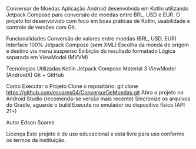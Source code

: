 Conversor de Moedas
Aplicação Android desenvolvida em Kotlin utilizando Jetpack Compose para conversão de moedas entre BRL, USD e EUR. O projeto foi desenvolvido com foco em boas práticas de Kotlin, usabilidade e controle de versões com Git.

Funcionalidades
Conversão de valores entre moedas (BRL, USD, EUR)
Interface 100% Jetpack Compose (sem XML)
Escolha da moeda de origem e destino via menu suspenso
Exibição do resultado formatado
Lógica separada em ViewModel (MVVM)

Tecnologias Utilizadas
Kotlin
Jetpack Compose
Material 3
ViewModel (AndroidX)
Git + GitHub

Como Executar o Projeto
Clone o repositório: git clone https://github.com/esoares04/ConversorDeMoedas.git
Abra o projeto no Android Studio (recomenda-se versão mais recente)
Sincronize os arquivos do Gradle, aguarde o build
Execute no emulador ou dispositivo físico (API 21+)

Autor
Edson Soares

Licença
Este projeto é de uso educacional e está livre para uso conforme os termos da instituição.
